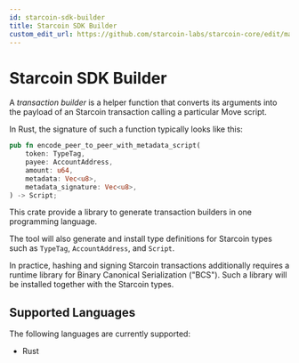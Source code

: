 ```yaml
---
id: starcoin-sdk-builder
title: Starcoin SDK Builder
custom_edit_url: https://github.com/starcoin-labs/starcoin-core/edit/main/language/starcoin-sdk-builder/README.md
---
```


# Starcoin SDK Builder

A *transaction builder* is a helper function that converts its arguments into the payload of an Starcoin transaction calling a particular Move script.

In Rust, the signature of such a function typically looks like this:
```rust
pub fn encode_peer_to_peer_with_metadata_script(
    token: TypeTag,
    payee: AccountAddress,
    amount: u64,
    metadata: Vec<u8>,
    metadata_signature: Vec<u8>,
) -> Script;
```

This crate provide a library to generate transaction builders in one programming language.

The tool will also generate and install type definitions for Starcoin types such as `TypeTag`, `AccountAddress`, and `Script`.

In practice, hashing and signing Starcoin transactions additionally requires a runtime library for Binary Canonical Serialization ("BCS").
Such a library will be installed together with the Starcoin types.


## Supported Languages

The following languages are currently supported:
* Rust
